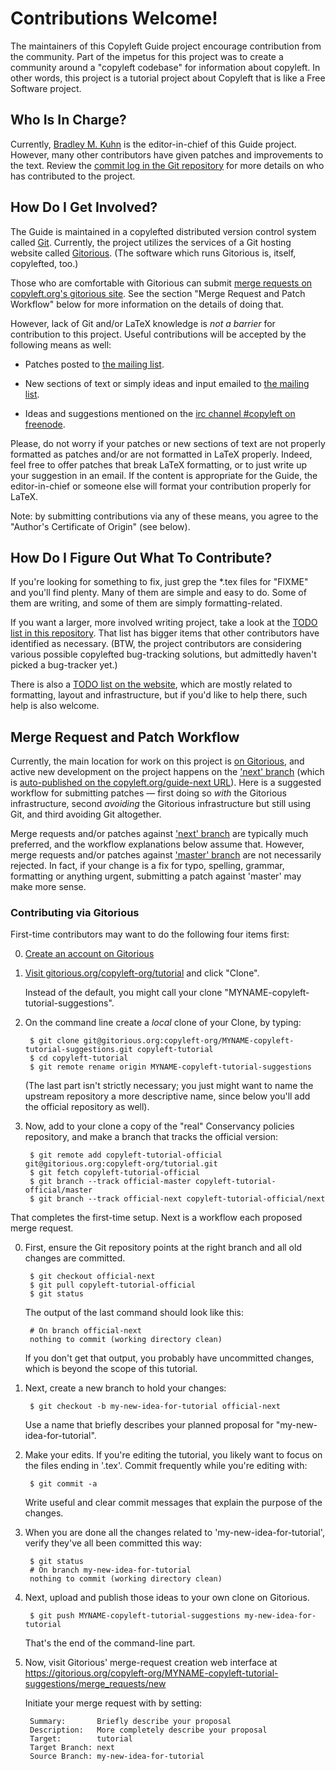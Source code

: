 # Contributions Welcome!

The maintainers of this Copyleft Guide project encourage contribution from
the community.  Part of the impetus for this project was to create a
community around a "copyleft codebase" for information about copyleft.  In
other words, this project is a tutorial project about Copyleft that is like a
Free Software project.

## Who Is In Charge?

Currently, [Bradley M. Kuhn](http://ebb.org/bkuhn/) is the editor-in-chief of
this Guide project.  However, many other contributors have given patches and
improvements to the text.  Review the
[commit log in the Git repository](https://gitorious.org/copyleft-org/tutorial/commits/master)
for more details on who has contributed to the project.

## How Do I Get Involved?

The Guide is maintained in a copylefted distributed version control system called
[Git](http://git-scm.com/).  Currently, the project utilizes the services of
a  Git hosting website called [Gitorious](https://gitorious.org). (The
software which runs Gitorious is, itself, copylefted, too.)

Those who are comfortable with Gitorious can submit
[merge requests on copyleft.org's gitorious site](https://gitorious.org/copyleft-org/tutorial/merge_requests).
See the section "Merge Request and Patch Workflow" below for more information
on the details of doing that.

However, lack of Git and/or LaTeX knowledge is *not a barrier* for
contribution to this project.  Useful contributions will be accepted by the
following means as well:

  * Patches posted to
    [the mailing list](http://lists.copyleft.org/cgi-bin/mailman/listinfo/discuss).

  * New sections of text or simply ideas and input emailed to
    [the mailing list](http://lists.copyleft.org/cgi-bin/mailman/listinfo/discuss).

  * Ideas and suggestions mentioned on the
    [irc channel #copyleft on freenode](irc://irc.freenode.net/#copyleft).

Please, do not worry if your patches or new sections of text are not properly
formatted as patches and/or are not formatted in LaTeX properly.  Indeed,
feel free to offer patches that break LaTeX formatting, or to just write up
your suggestion in an email.  If the content is appropriate for the Guide,
the editor-in-chief or someone else will format your contribution properly
for LaTeX.

Note: by submitting contributions via any of these means, you agree to the
"Author's Certificate of Origin" (see below).

## How Do I Figure Out What To Contribute?

If you're looking for something to fix, just grep the *.tex files for "FIXME"
and you'll find plenty.  Many of them are simple and easy to do.  Some of
them are writing, and some of them are simply formatting-related.

If you want a larger, more involved writing project, take a look at the
[TODO list in this repository](TODO.md).  That list has bigger items that
other contributors have identified as necessary.  (BTW, the project
contributors are considering various possible copylefted bug-tracking
solutions, but admittedly haven't picked a bug-tracker yet.)

There is also a [TODO list on the website](https://copyleft.org/todo/), which
are mostly related to formatting, layout and infrastructure, but if you'd
like to help there, such help is also welcome.

## Merge Request and Patch Workflow

Currently, the main location for work on this project is
[on Gitorious](https://gitorious.org/copyleft-org/tutorial), and active new
development on the project happens on the
['next' branch](https://gitorious.org/copyleft-org/tutorial/source/next:)
(which is
[auto-published on the copyleft.org/guide-next URL](https://copyleft.org/guide-next/)).
Here is a suggested workflow for submitting patches &mdash; first doing so
*with* the Gitorious infrastructure, second *avoiding* the Gitorious
infrastructure but still using Git, and third avoiding Git altogether.

Merge requests and/or patches against
['next' branch](https://gitorious.org/copyleft-org/tutorial/source/next:) are
typically much preferred, and the workflow explanations below assume that.
However, merge requests and/or patches against
['master' branch](https://gitorious.org/copyleft-org/tutorial/source/master:)
are not necessarily rejected.  In fact, if your change is a fix for typo,
spelling, grammar, formatting or anything urgent, submitting a patch against
'master' may make more sense.

### Contributing via Gitorious

First-time contributors may want to do the following four items first:

0. [Create an account on Gitorious](https://gitorious.org/users/new)

1. [Visit gitorious.org/copyleft-org/tutorial](https://gitorious.org/copyleft-org/tutorial)
    and click "Clone".

    Instead of the default, you might call your clone
    "MYNAME-copyleft-tutorial-suggestions".

2. On the command line create a *local* clone of your Clone, by typing:

        $ git clone git@gitorious.org:copyleft-org/MYNAME-copyleft-tutorial-suggestions.git copyleft-tutorial
        $ cd copyleft-tutorial
        $ git remote rename origin MYNAME-copyleft-tutorial-suggestions

    (The last part isn't strictly necessary; you just might want to name the
    upstream repository a more descriptive name, since below you'll add the
    official repository as well).

3. Now, add to your clone a copy of the "real" Conservancy policies
   repository, and make a branch that tracks the official version:

        $ git remote add copyleft-tutorial-official git@gitorious.org:copyleft-org/tutorial.git
        $ git fetch copyleft-tutorial-official
        $ git branch --track official-master copyleft-tutorial-official/master
        $ git branch --track official-next copyleft-tutorial-official/next

That completes the first-time setup.  Next is a workflow each proposed merge
request.

0. First, ensure the Git repository points at the right branch and all old
   changes are committed.

        $ git checkout official-next
        $ git pull copyleft-tutorial-official
        $ git status

   The output of the last command should look like this:

        # On branch official-next
        nothing to commit (working directory clean)

   If you don't get that output, you probably have uncommitted changes, which
   is beyond the scope of this tutorial.

1. Next, create a new branch to hold your changes:

        $ git checkout -b my-new-idea-for-tutorial official-next

   Use a name that briefly describes your planned proposal for
   "my-new-idea-for-tutorial".

2. Make your edits.  If you're editing the tutorial, you likely want to focus
   on the files ending in '.tex'.  Commit frequently while you're editing
   with:

        $ git commit -a

   Write useful and clear commit messages that explain the purpose of the
   changes.

3. When you are done all the changes related to 'my-new-idea-for-tutorial',
   verify they've all been committed this way:

        $ git status
        # On branch my-new-idea-for-tutorial
        nothing to commit (working directory clean)

4. Next, upload and publish those ideas to your own clone on Gitorious.

        $ git push MYNAME-copyleft-tutorial-suggestions my-new-idea-for-tutorial

    That's the end of the command-line part.

5. Now, visit Gitorious' merge-request creation web interface at
   https://gitorious.org/copyleft-org/MYNAME-copyleft-tutorial-suggestions/merge_requests/new

   Initiate your merge request with by setting:

        Summary:       Briefly describe your proposal
        Description:   More completely describe your proposal
        Target:        tutorial
        Target Branch: next
        Source Branch: my-new-idea-for-tutorial

